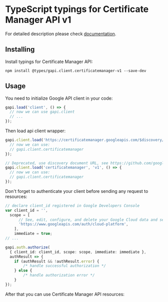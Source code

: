 # TypeScript typings for Certificate Manager API v1


For detailed description please check [documentation](https://cloud.google.com/certificate-manager).

## Installing

Install typings for Certificate Manager API:

```
npm install @types/gapi.client.certificatemanager-v1 --save-dev
```

## Usage

You need to initialize Google API client in your code:

```typescript
gapi.load('client', () => {
  // now we can use gapi.client
  // ...
});
```

Then load api client wrapper:

```typescript
gapi.client.load('https://certificatemanager.googleapis.com/$discovery/rest?version=v1', () => {
  // now we can use:
  // gapi.client.certificatemanager
});
```

```typescript
// Deprecated, use discovery document URL, see https://github.com/google/google-api-javascript-client/blob/master/docs/reference.md#----gapiclientloadname----version----callback--
gapi.client.load('certificatemanager', 'v1', () => {
  // now we can use:
  // gapi.client.certificatemanager
});
```

Don't forget to authenticate your client before sending any request to resources:

```typescript
// declare client_id registered in Google Developers Console
var client_id = '',
  scope = [
      // See, edit, configure, and delete your Google Cloud data and see the email address for your Google Account.
      'https://www.googleapis.com/auth/cloud-platform',
    ],
    immediate = true;
// ...

gapi.auth.authorize(
  { client_id: client_id, scope: scope, immediate: immediate },
  authResult => {
    if (authResult && !authResult.error) {
        /* handle successful authorization */
    } else {
        /* handle authorization error */
    }
});
```

After that you can use Certificate Manager API resources: <!-- TODO: make this work for multiple namespaces -->

```typescript
```
